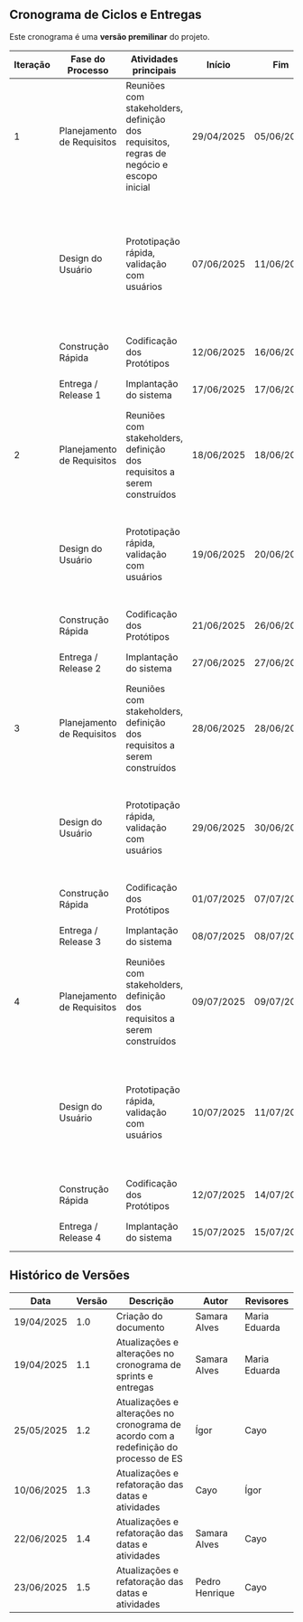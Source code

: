 ## Cronograma de Ciclos e Entregas

Este cronograma é uma **versão premilinar** do projeto.  

| Iteração | Fase do Processo         | Atividades principais                                                  | Início      | Fim         | Duração (dias) | Objetivo Principal                                |
|----------|--------------------------|------------------------------------------------------------------------|-------------|-------------|----------------|----------------------------------------------------|
| 1        | Planejamento de Requisitos | Reuniões com stakeholders, definição dos requisitos, regras de negócio e escopo inicial | 29/04/2025  | 05/06/2025  | 34             | Definição de lista de requisitos, backlog e MVP    |
|          | Design do Usuário        | Prototipação rápida, validação com usuários                            | 07/06/2025  | 11/06/2025  | 3              | Criação e validação dos protótipos 5 e 7, que abrangem a funcionalidade de contato com a empresa (RF 19) e requisitos não funcionais da interface da página inicial (RNF 4 e 6).        |
|          | Construção Rápida        | Codificação dos Protótipos                                             | 12/06/2025  | 16/06/2025  | 4              | Desenvolvimento dos protótipos 5 e 7               |
|          | Entrega / Release 1      | Implantação do sistema                                                 | 17/06/2025  | 17/06/2025  | 1              | Entrega dos Protótipos implementados               |
| 2        | Planejamento de Requisitos | Reuniões com stakeholders, definição dos requisitos a serem construídos | 18/06/2025  | 18/06/2025  | 1              | Definição de lista de requisitos a serem construídos |
|          | Design do Usuário        | Prototipação rápida, validação com usuários                            | 19/06/2025  | 20/06/2025  | 2              | Criação e validação dos protótipos 1 e 2, contemplando as funcionalidades de agendamento (RFs 1 a 4), orçamento (RFs 5 a 7) e o RNF 5.         |
|          | Construção Rápida        | Codificação dos Protótipos                                             | 21/06/2025  | 26/06/2025  | 5              | Desenvolvimento dos protótipos 1 e 2               |
|          | Entrega / Release 2      | Implantação do sistema                                                 | 27/06/2025  | 27/06/2025  | 1              | Entrega dos Protótipos implementados               |
| 3        | Planejamento de Requisitos | Reuniões com stakeholders, definição dos requisitos a serem construídos | 28/06/2025  | 28/06/2025  | 1              | Definição de lista de requisitos a serem construídos |
|          | Design do Usuário        | Prototipação rápida, validação com usuários                            | 29/06/2025  | 30/06/2025  | 2              | Criação e validação dos protótipos 3 e 4, contemplando as funcionalidades de vendas (RFs 8 a 11) e de recibos (RFs 12 a 14).           |
|          | Construção Rápida        | Codificação dos Protótipos                                             | 01/07/2025  | 07/07/2025  | 8              | Desenvolvimento dos protótipos 3 e 4               |
|          | Entrega / Release 3      | Implantação do sistema                                                 | 08/07/2025  | 08/07/2025  | 1              | Entrega dos Protótipos implementados               |
| 4        | Planejamento de Requisitos | Reuniões com stakeholders, definição dos requisitos a serem construídos | 09/07/2025  | 09/07/2025  | 1              | Definição de lista de requisitos a serem construídos |
|          | Design do Usuário        | Prototipação rápida, validação com usuários                            | 10/07/2025  | 11/07/2025  | 1              | Criação e validação dos protótipos 6 e 8, contemplando as funcionalidades de perfil do cliente (RFs 23 a 25) e o requisito não funcional da página de dúvidas (RNF 5).           |
|          | Construção Rápida        | Codificação dos Protótipos                                             | 12/07/2025  | 14/07/2025  | 2              | Desenvolvimento dos protótipos 6 e 8               |
|          | Entrega / Release 4      | Implantação do sistema                                                 | 15/07/2025  | 15/07/2025  | 1              | Entrega dos Protótipos implementados               |


## Histórico de Versões

| Data       | Versão | Descrição                          | Autor         | Revisores               |
|------------|-----|------------------------------------|----------------|--------------------------|
| 19/04/2025 | 1.0 | Criação do documento               | Samara Alves  | Maria Eduarda |
| 19/04/2025 | 1.1 | Atualizações e alterações no cronograma de sprints e entregas|Samara Alves  | Maria Eduarda         |
| 25/05/2025 | 1.2 | Atualizações e alterações no cronograma de acordo com a redefinição do processo de ES|Ígor  | Cayo        |
| 10/06/2025 | 1.3 | Atualizações e refatoração das datas e atividades|Cayo  | Ígor        |
| 22/06/2025 | 1.4 | Atualizações e refatoração das datas e atividades|Samara Alves  | Cayo       |
| 23/06/2025 | 1.5 | Atualizações e refatoração das datas e atividades|Pedro Henrique  | Cayo       |



